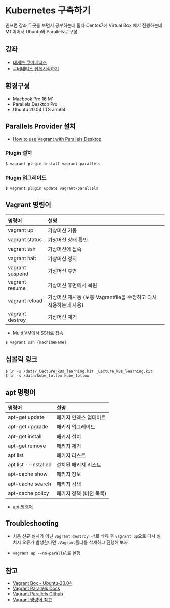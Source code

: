 # Kubernetes 구축하기

인프런 강좌 두곳을 보면서 공부하는데 둘다 Centos7에 Virtual Box 에서 진행하는데 M1 이어서 Ubuntu와 Parallels로 구성

## 강좌

* [대세는 쿠버네티스](https://www.inflearn.com/course/%EC%BF%A0%EB%B2%84%EB%84%A4%ED%8B%B0%EC%8A%A4-%EA%B8%B0%EC%B4%88/dashboard)
* [쿠버네티스 쉽게시작하기](https://www.inflearn.com/course/%EC%BF%A0%EB%B2%84%EB%84%A4%ED%8B%B0%EC%8A%A4-%EC%89%BD%EA%B2%8C%EC%8B%9C%EC%9E%91/dashboard)

## 환경구성

* Macbook Pro 16 M1
* Parallels Desktop Pro
* Ubuntu 20.04 LTS arm64

## Parallels Provider 설치

* [How to use Vagrant with Parallels Desktop](https://kb.parallels.com/en/122843)

### Plugin 설치

```
$ vagrant plugin install vagrant-parallels
```

### Plugin 업그레이드

```
$ vagrant plugin update vagrant-parallels
```

## Vagrant 명령어

| 명령어             | 설명                                          |
|:----------------|:--------------------------------------------|
| vagrant up      | 가상머신 기동                                     |
| vagrant status  | 가상머신 상태 확인                                  |
| vagrant ssh     | 가상머신에 접속                                    |
| vagrant halt    | 가상머신 정지                                     |
| vagrant suspend | 가상머신 휴면                                     |
| vagrant resume  | 가상머신 휴면에서 복원                                |
| vagrant reload  | 가상머신 재시동 (보통 Vagrantfile을 수정하고 다시 적용하는데 사용) |
| vagrant destroy | 가상머신 제거                                     | 

* Multi VM에서 SSH로 접속

```shell
$ vagrant ssh {machineName}
```

## 심볼릭 링크

```shell
$ ln -s /data/_Lecture_k8s_learning.kit _Lecture_k8s_learning.kit
$ ln -s /data/kube_follow kube_follow
```

## apt 명령어

| 명령어                  | 설명             |
|:---------------------|:---------------|
| apt-get update       | 패키지 인덱스 업데이트   |
| apt-get upgrade      | 패키지 업그레이드      |
| apt-get install      | 패키지 설치         |
| apt-get remove       | 패키지 제거         |
| apt list             | 패키지 리스트        |
| apt list --installed | 설치된 패키지 리스트    |
| apt-cache show       | 패키지 정보         |
| apt-cache search     | 패키지 검색         |
| apt-cache policy     | 패키지 정책 (버전 목록) | 

* [apt 명령어](https://blog.outsider.ne.kr/346)

## Troubleshooting

* 처음 신규 설치가 아닌 `vagrant destroy -f`로 삭제 후 `vagrant up`으로 다시 설치시 오류가 발생한다면 `.Vagrant`폴더를 삭제하고 진행해 보자

* `vagrant up --no-parallel`로 실행

## 참고

* [Vagrant Box - Ubuntu-20.04](https://app.vagrantup.com/bento/boxes/ubuntu-20.04)
* [Vagrant Parallels Docs](http://parallels.github.io/vagrant-parallels/docs/)
* [Vagrant Parallels Github](https://github.com/Parallels/vagrant-parallels)
* [Vagrant 명령어 참고](https://junistory.blogspot.com/2017/08/virtualbox-vagrant.html)
